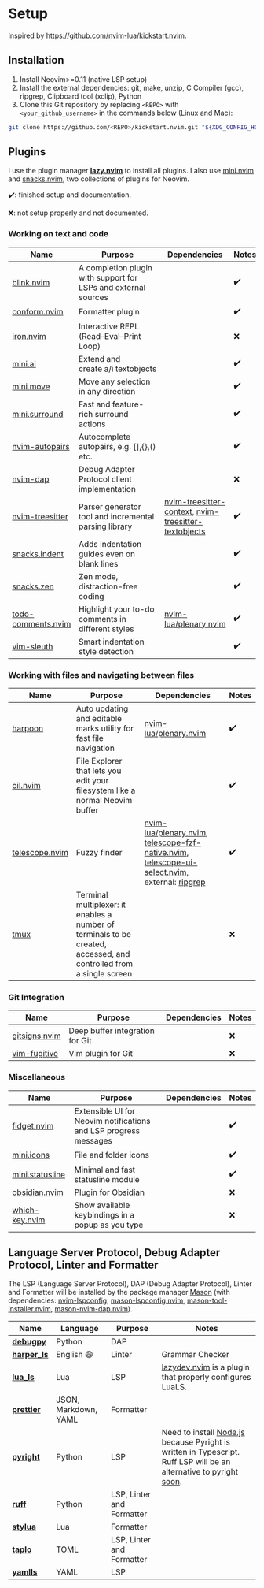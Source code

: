# Setup

Inspired by <https://github.com/nvim-lua/kickstart.nvim>.

## Installation

1. Install Neovim>=0.11 (native LSP setup)
1. Install the external dependencies: git, make, unzip, C Compiler (gcc), ripgrep, Clipboard tool (xclip), Python
1. Clone this Git repository by replacing `<REPO>` with `<your_github_username>` in the commands below (Linux and Mac):

```sh
git clone https://github.com/<REPO>/kickstart.nvim.git "${XDG_CONFIG_HOME:-$HOME/.config}"/nvim
```

## Plugins

I use the plugin manager [**lazy.nvim**](https://github.com/folke/lazy.nvim) to install all plugins. I also use [mini.nvim](https://github.com/echasnovski/mini.nvim) and [snacks.nvim](https://github.com/folke/snacks.nvim/tree/main?tab=readme-ov-file), two collections of plugins for Neovim.

✔️: finished setup and documentation.

❌: not setup properly and not documented.

### Working on text and code

| Name                                                                                          | Purpose                                                        | Dependencies                                                                                                                                                                         | Notes |
| --------------------------------------------------------------------------------------------- | -------------------------------------------------------------- | ------------------------------------------------------------------------------------------------------------------------------------------------------------------------------------ | ----- |
| [blink.nvim](https://github.com/Saghen/blink.cmp)                                             | A completion plugin with support for LSPs and external sources |                                                                                                                                                                                      | ✔️    |
| [conform.nvim](https://github.com/stevearc/conform.nvim)                                      | Formatter plugin                                               |                                                                                                                                                                                      | ✔️    |
| [iron.nvim](https://github.com/Vigemus/iron.nvim)                                             | Interactive REPL (Read–Eval–Print Loop)                        |                                                                                                                                                                                      | ❌    |
| [mini.ai](https://github.com/echasnovski/mini.nvim/blob/main/readmes/mini-ai.md)              | Extend and create a/i textobjects                              |                                                                                                                                                                                      | ✔️    |
| [mini.move](https://github.com/echasnovski/mini.nvim/blob/main/readmes/mini-move.md#features) | Move any selection in any direction                            |                                                                                                                                                                                      | ✔️    |
| [mini.surround](https://github.com/echasnovski/mini.nvim/blob/main/readmes/mini-surround.md)  | Fast and feature-rich surround actions                         |                                                                                                                                                                                      | ✔️    |
| [nvim-autopairs](https://github.com/windwp/nvim-autopairs)                                    | Autocomplete autopairs, e.g. [],{},() etc.                     |                                                                                                                                                                                      | ✔️    |
| [nvim-dap](https://github.com/mfussenegger/nvim-dap)                                          | Debug Adapter Protocol client implementation                   |                                                                                                                                                                                      | ❌    |
| [nvim-treesitter](https://github.com/nvim-treesitter/nvim-treesitter)                         | Parser generator tool and incremental parsing library          | [nvim-treesitter-context](https://github.com/nvim-treesitter/nvim-treesitter-context), [nvim-treesitter-textobjects](https://github.com/nvim-treesitter/nvim-treesitter-textobjects) | ✔️    |
| [snacks.indent](https://github.com/folke/snacks.nvim/blob/main/docs/indent.md)                | Adds indentation guides even on blank lines                    |                                                                                                                                                                                      | ✔️    |
| [snacks.zen](https://github.com/folke/snacks.nvim/blob/main/docs/zen.md)                      | Zen mode, distraction-free coding                              |                                                                                                                                                                                      | ✔️    |
| [todo-comments.nvim](https://github.com/folke/todo-comments.nvim)                             | Highlight your to-do comments in different styles              | [nvim-lua/plenary.nvim](https://github.com/nvim-lua/plenary.nvim)                                                                                                                    | ✔️    |
| [vim-sleuth](https://github.com/tpope/vim-sleuth)                                             | Smart indentation style detection                              |                                                                                                                                                                                      | ✔️    |

### Working with files and navigating between files

| Name                                                               | Purpose                                                                                                             | Dependencies                                                                                                                                                                                                                                                                                                    | Notes |
| ------------------------------------------------------------------ | ------------------------------------------------------------------------------------------------------------------- | --------------------------------------------------------------------------------------------------------------------------------------------------------------------------------------------------------------------------------------------------------------------------------------------------------------- | ----- |
| [harpoon](https://github.com/ThePrimeagen/harpoon/tree/harpoon2)   | Auto updating and editable marks utility for fast file navigation                                                   | [nvim-lua/plenary.nvim](https://github.com/nvim-lua/plenary.nvim)                                                                                                                                                                                                                                               | ✔️    |
| [oil.nvim](https://github.com/stevearc/oil.nvim)                   | File Explorer that lets you edit your filesystem like a normal Neovim buffer                                        |                                                                                                                                                                                                                                                                                                                 | ✔️    |
| [telescope.nvim](https://github.com/nvim-telescope/telescope.nvim) | Fuzzy finder                                                                                                        | [nvim-lua/plenary.nvim](https://github.com/nvim-lua/plenary.nvim), [telescope-fzf-native.nvim](https://github.com/nvim-telescope/telescope-fzf-native.nvim), [telescope-ui-select.nvim](https://github.com/nvim-telescope/telescope-ui-select.nvim), external: [ripgrep](https://github.com/BurntSushi/ripgrep) | ✔️    |
| [tmux](https://github.com/tmux/tmux)                               | Terminal multiplexer: it enables a number of terminals to be created, accessed, and controlled from a single screen |                                                                                                                                                                                                                                                                                                                 | ❌    |

### Git Integration

| Name                                                        | Purpose                         | Dependencies | Notes |
| ----------------------------------------------------------- | ------------------------------- | ------------ | ----- |
| [gitsigns.nvim](https://github.com/lewis6991/gitsigns.nvim) | Deep buffer integration for Git |              | ❌    |
| [vim-fugitive](https://github.com/tpope/vim-fugitive)       | Vim plugin for Git              |              | ❌    |

### Miscellaneous

| Name                                                                                             | Purpose                                                          | Dependencies | Notes |
| ------------------------------------------------------------------------------------------------ | ---------------------------------------------------------------- | ------------ | ----- |
| [fidget.nvim](https://github.com/j-hui/fidget.nvim)                                              | Extensible UI for Neovim notifications and LSP progress messages |              | ✔️    |
| [mini.icons](https://github.com/echasnovski/mini.nvim/blob/main/readmes/mini-icons.md)           | File and folder icons                                            |              | ✔️    |
| [mini.statusline](https://github.com/echasnovski/mini.nvim/blob/main/readmes/mini-statusline.md) | Minimal and fast statusline module                               |              | ✔️    |
| [obsidian.nvim](https://github.com/obsidian-nvim/obsidian.nvim)                                  | Plugin for Obsidian                                              |              | ❌    |
| [which-key.nvim](https://github.com/folke/which-key.nvim)                                        | Show available keybindings in a popup as you type                |              | ❌    |

## Language Server Protocol, Debug Adapter Protocol, Linter and Formatter

The LSP (Language Server Protocol), DAP (Debug Adapter Protocol), Linter and Formatter will be installed by the package manager [Mason](https://github.com/williamboman/mason.nvim) (with dependencies: [nvim-lspconfig](https://github.com/neovim/nvim-lspconfig), [mason-lspconfig.nvim](https://github.com/williamboman/mason-lspconfig.nvim), [mason-tool-installer.nvim](https://github.com/WhoIsSethDaniel/mason-tool-installer.nvim), [mason-nvim-dap.nvim](https://github.com/jay-babu/mason-nvim-dap.nvim)).

| Name                                                                   | Language             | Purpose                   | Notes                                                                                                                                                                                                                                                                             |
| ---------------------------------------------------------------------- | -------------------- | ------------------------- | --------------------------------------------------------------------------------------------------------------------------------------------------------------------------------------------------------------------------------------------------------------------------------- |
| [**debugpy**](https://github.com/microsoft/debugpy)                    | Python               | DAP                       |                                                                                                                                                                                                                                                                                   |
| [**harper_ls**](https://github.com/automattic/harper)                  | English :smile:      | Linter                    | Grammar Checker                                                                                                                                                                                                                                                                   |
| [**lua_ls**](https://github.com/LuaLS/lua-language-server)             | Lua                  | LSP                       | [lazydev.nvim](https://github.com/folke/lazydev.nvim) is a plugin that properly configures LuaLS.                                                                                                                                                                                 |
| [**prettier**](https://github.com/prettier/prettier)                   | JSON, Markdown, YAML | Formatter                 |                                                                                                                                                                                                                                                                                   |
| [**pyright**](https://github.com/Microsoft/pyright)                    | Python               | LSP                       | Need to install [Node.js](https://github.com/nodesource/distributions?tab=readme-ov-file#debian-and-ubuntu-based-distributions) because Pyright is written in Typescript. Ruff LSP will be an alternative to pyright [soon](https://github.com/astral-sh/ruff/discussions/16455). |
| [**ruff**](https://github.com/astral-sh/ruff)                          | Python               | LSP, Linter and Formatter |                                                                                                                                                                                                                                                                                   |
| [**stylua**](https://github.com/JohnnyMorganz/StyLua)                  | Lua                  | Formatter                 |                                                                                                                                                                                                                                                                                   |
| [**taplo**](https://github.com/tamasfe/taplo/tree/master)              | TOML                 | LSP, Linter and Formatter |                                                                                                                                                                                                                                                                                   |
| [**yamlls**](https://github.com/redhat-developer/yaml-language-server) | YAML                 | LSP                       |                                                                                                                                                                                                                                                                                   |
